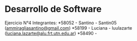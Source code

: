 # Desarrollo de Software
Ejercicio N°4
Integrantes: *58052 - Santino - Santin05 (ammiragliasantino@gmail.com) *58199 - Luciana - luulazarte (luciana.lazarte@alu.frt.utn.edu.ar) *58490 -
